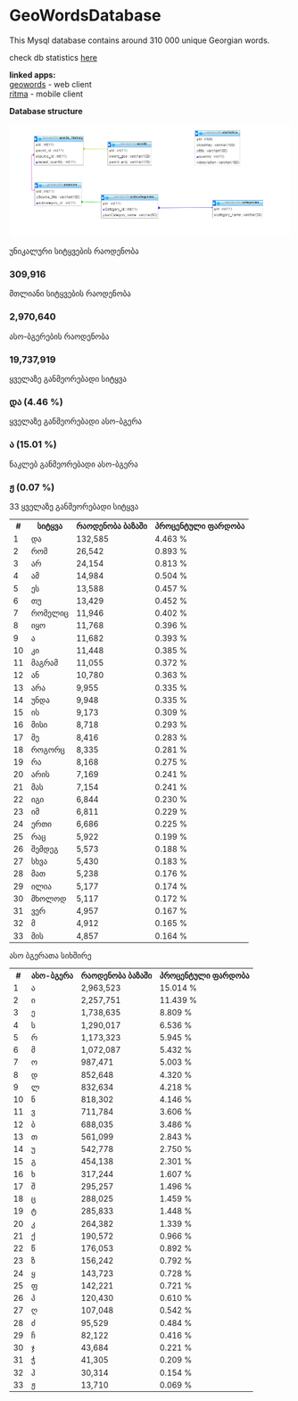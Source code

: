 # GeoWordsDatabase
This Mysql database contains around 310 000 unique Georgian words. 



 check db statistics   [here](http://bumbeishvili.github.io/GeoWordsDatabase/)
 
 **linked apps:**  
 [geowords](https://github.com/bumbeishvili/geoWords) - web client  
 [ritma](https://github.com/bumbeishvili/ionic2-apps#ritma) - mobile client
 
 
**Database structure**


![Database Relations image](assets/relations.png)

 <div class="col-sm-12 ">
        <div class="col-sm-4">
            <div class="panel panel-success">
                <div class="panel-heading ng-binding">უნიკალური სიტყვების რაოდენობა</div>
                <div class="panel-body">
                    <h3 class="text-center col-centered ng-binding" ng-bind="widgetStatistics.UniqueWordsCount|number:0">309,916</h3>
                </div>
            </div>
        </div>
        <div class="col-sm-4">
            <div class="panel panel-success">
                <div class="panel-heading ng-binding">მთლიანი სიტყვების რაოდენობა</div>
                <div class="panel-body">
                    <h3 class="text-center col-centered ng-binding" ng-bind="widgetStatistics.AllWordsCount|number:0">2,970,640</h3>
                </div>
            </div>
        </div>
        <div class="col-sm-4">
            <div class="panel panel-success">
                <div class="panel-heading ng-binding">ასო-ბგერების რაოდენობა</div>
                <div class="panel-body">
                    <h3 class="text-center col-centered ng-binding" ng-bind="widgetStatistics.AllCharCount|number:0">19,737,919</h3>
                </div>
            </div>
        </div>
        <div class="col-sm-4">
            <div class="panel panel-success">
                <div class="panel-heading ng-binding"> ყველაზე განმეორებადი სიტყვა </div>
                <div class="panel-body">
                    <h3 class="text-center col-centered">
                        <span ng-bind="commonWords[0].title" class="ng-binding">და</span>
                        (<span ng-bind="(commonWords[0].quantity/widgetStatistics.AllWordsCount*100|number:2)+' %'" class="ng-binding">4.46 %</span>)
                    </h3>
                </div>
            </div>
        </div>
        <div class="col-sm-4">
            <div class="panel panel-success">
                <div class="panel-heading ng-binding">ყველაზე განმეორებადი ასო-ბგერა</div>
                <div class="panel-body">
                    <h3 class="text-center col-centered">
                        <span ng-bind="commonChars[0].title" class="ng-binding">ა</span>
                        (<span ng-bind="(commonChars[0].quantity/widgetStatistics.AllCharCount*100|number:2)+' %'" class="ng-binding">15.01 %</span>) 
                    </h3>
                </div>
            </div>
        </div>
        <div class="col-sm-4">
            <div class="panel panel-success">
                <div class="panel-heading ng-binding"> ნაკლებ განმეორებადი ასო-ბგერა</div>
                <div class="panel-body">
                    <h3 class="text-center col-centered">
                        <span ng-bind="commonChars[32].title" class="ng-binding">ჟ</span>
						(<span ng-bind="(commonChars[32].quantity/widgetStatistics.AllCharCount*100|number:2)+' %'" class="ng-binding">0.07 %</span>) 
                    </h3>
                </div>
            </div>
        </div>
    </div>
    <div class="col-sm-12 ">
        <div class="col-sm-6 no-padding">
            <div class="panel panel-info">
                <div class="panel-heading ng-binding"> 33  ყველაზე განმეორებადი სიტყვა </div>
                <table class="table table-striped table-bordered table-hover">
                    <tbody><tr>
                        <th>#</th>
                        <th class="ng-binding">სიტყვა</th>
                        <th class="ng-binding">რაოდენობა ბაზაში</th>
                        <th class="ng-binding">პროცენტული ფარდობა</th>
                    </tr>
                    <!-- ngRepeat: item in commonWords --><tr ng-repeat="item in commonWords" class="ng-scope">
                        <td ng-bind="$index+1" class="ng-binding">1</td>
                        <td ng-bind="item.title" class="ng-binding">და</td>
                        <td ng-bind="item.quantity|number:0" class="ng-binding">132,585</td>
                        <td ng-bind="(item.quantity/widgetStatistics.AllWordsCount*100|number:3)+' %'" class="ng-binding">4.463 %</td>
                    </tr><!-- end ngRepeat: item in commonWords --><tr ng-repeat="item in commonWords" class="ng-scope">
                        <td ng-bind="$index+1" class="ng-binding">2</td>
                        <td ng-bind="item.title" class="ng-binding">რომ</td>
                        <td ng-bind="item.quantity|number:0" class="ng-binding">26,542</td>
                        <td ng-bind="(item.quantity/widgetStatistics.AllWordsCount*100|number:3)+' %'" class="ng-binding">0.893 %</td>
                    </tr><!-- end ngRepeat: item in commonWords --><tr ng-repeat="item in commonWords" class="ng-scope">
                        <td ng-bind="$index+1" class="ng-binding">3</td>
                        <td ng-bind="item.title" class="ng-binding">არ</td>
                        <td ng-bind="item.quantity|number:0" class="ng-binding">24,154</td>
                        <td ng-bind="(item.quantity/widgetStatistics.AllWordsCount*100|number:3)+' %'" class="ng-binding">0.813 %</td>
                    </tr><!-- end ngRepeat: item in commonWords --><tr ng-repeat="item in commonWords" class="ng-scope">
                        <td ng-bind="$index+1" class="ng-binding">4</td>
                        <td ng-bind="item.title" class="ng-binding">ამ</td>
                        <td ng-bind="item.quantity|number:0" class="ng-binding">14,984</td>
                        <td ng-bind="(item.quantity/widgetStatistics.AllWordsCount*100|number:3)+' %'" class="ng-binding">0.504 %</td>
                    </tr><!-- end ngRepeat: item in commonWords --><tr ng-repeat="item in commonWords" class="ng-scope">
                        <td ng-bind="$index+1" class="ng-binding">5</td>
                        <td ng-bind="item.title" class="ng-binding">ეს</td>
                        <td ng-bind="item.quantity|number:0" class="ng-binding">13,588</td>
                        <td ng-bind="(item.quantity/widgetStatistics.AllWordsCount*100|number:3)+' %'" class="ng-binding">0.457 %</td>
                    </tr><!-- end ngRepeat: item in commonWords --><tr ng-repeat="item in commonWords" class="ng-scope">
                        <td ng-bind="$index+1" class="ng-binding">6</td>
                        <td ng-bind="item.title" class="ng-binding">თუ</td>
                        <td ng-bind="item.quantity|number:0" class="ng-binding">13,429</td>
                        <td ng-bind="(item.quantity/widgetStatistics.AllWordsCount*100|number:3)+' %'" class="ng-binding">0.452 %</td>
                    </tr><!-- end ngRepeat: item in commonWords --><tr ng-repeat="item in commonWords" class="ng-scope">
                        <td ng-bind="$index+1" class="ng-binding">7</td>
                        <td ng-bind="item.title" class="ng-binding">რომელიც</td>
                        <td ng-bind="item.quantity|number:0" class="ng-binding">11,946</td>
                        <td ng-bind="(item.quantity/widgetStatistics.AllWordsCount*100|number:3)+' %'" class="ng-binding">0.402 %</td>
                    </tr><!-- end ngRepeat: item in commonWords --><tr ng-repeat="item in commonWords" class="ng-scope">
                        <td ng-bind="$index+1" class="ng-binding">8</td>
                        <td ng-bind="item.title" class="ng-binding">იყო</td>
                        <td ng-bind="item.quantity|number:0" class="ng-binding">11,768</td>
                        <td ng-bind="(item.quantity/widgetStatistics.AllWordsCount*100|number:3)+' %'" class="ng-binding">0.396 %</td>
                    </tr><!-- end ngRepeat: item in commonWords --><tr ng-repeat="item in commonWords" class="ng-scope">
                        <td ng-bind="$index+1" class="ng-binding">9</td>
                        <td ng-bind="item.title" class="ng-binding">ა</td>
                        <td ng-bind="item.quantity|number:0" class="ng-binding">11,682</td>
                        <td ng-bind="(item.quantity/widgetStatistics.AllWordsCount*100|number:3)+' %'" class="ng-binding">0.393 %</td>
                    </tr><!-- end ngRepeat: item in commonWords --><tr ng-repeat="item in commonWords" class="ng-scope">
                        <td ng-bind="$index+1" class="ng-binding">10</td>
                        <td ng-bind="item.title" class="ng-binding">კი</td>
                        <td ng-bind="item.quantity|number:0" class="ng-binding">11,448</td>
                        <td ng-bind="(item.quantity/widgetStatistics.AllWordsCount*100|number:3)+' %'" class="ng-binding">0.385 %</td>
                    </tr><!-- end ngRepeat: item in commonWords --><tr ng-repeat="item in commonWords" class="ng-scope">
                        <td ng-bind="$index+1" class="ng-binding">11</td>
                        <td ng-bind="item.title" class="ng-binding">მაგრამ</td>
                        <td ng-bind="item.quantity|number:0" class="ng-binding">11,055</td>
                        <td ng-bind="(item.quantity/widgetStatistics.AllWordsCount*100|number:3)+' %'" class="ng-binding">0.372 %</td>
                    </tr><!-- end ngRepeat: item in commonWords --><tr ng-repeat="item in commonWords" class="ng-scope">
                        <td ng-bind="$index+1" class="ng-binding">12</td>
                        <td ng-bind="item.title" class="ng-binding">ან</td>
                        <td ng-bind="item.quantity|number:0" class="ng-binding">10,780</td>
                        <td ng-bind="(item.quantity/widgetStatistics.AllWordsCount*100|number:3)+' %'" class="ng-binding">0.363 %</td>
                    </tr><!-- end ngRepeat: item in commonWords --><tr ng-repeat="item in commonWords" class="ng-scope">
                        <td ng-bind="$index+1" class="ng-binding">13</td>
                        <td ng-bind="item.title" class="ng-binding">არა</td>
                        <td ng-bind="item.quantity|number:0" class="ng-binding">9,955</td>
                        <td ng-bind="(item.quantity/widgetStatistics.AllWordsCount*100|number:3)+' %'" class="ng-binding">0.335 %</td>
                    </tr><!-- end ngRepeat: item in commonWords --><tr ng-repeat="item in commonWords" class="ng-scope">
                        <td ng-bind="$index+1" class="ng-binding">14</td>
                        <td ng-bind="item.title" class="ng-binding">უნდა</td>
                        <td ng-bind="item.quantity|number:0" class="ng-binding">9,948</td>
                        <td ng-bind="(item.quantity/widgetStatistics.AllWordsCount*100|number:3)+' %'" class="ng-binding">0.335 %</td>
                    </tr><!-- end ngRepeat: item in commonWords --><tr ng-repeat="item in commonWords" class="ng-scope">
                        <td ng-bind="$index+1" class="ng-binding">15</td>
                        <td ng-bind="item.title" class="ng-binding">ის</td>
                        <td ng-bind="item.quantity|number:0" class="ng-binding">9,173</td>
                        <td ng-bind="(item.quantity/widgetStatistics.AllWordsCount*100|number:3)+' %'" class="ng-binding">0.309 %</td>
                    </tr><!-- end ngRepeat: item in commonWords --><tr ng-repeat="item in commonWords" class="ng-scope">
                        <td ng-bind="$index+1" class="ng-binding">16</td>
                        <td ng-bind="item.title" class="ng-binding">მისი</td>
                        <td ng-bind="item.quantity|number:0" class="ng-binding">8,718</td>
                        <td ng-bind="(item.quantity/widgetStatistics.AllWordsCount*100|number:3)+' %'" class="ng-binding">0.293 %</td>
                    </tr><!-- end ngRepeat: item in commonWords --><tr ng-repeat="item in commonWords" class="ng-scope">
                        <td ng-bind="$index+1" class="ng-binding">17</td>
                        <td ng-bind="item.title" class="ng-binding">მე</td>
                        <td ng-bind="item.quantity|number:0" class="ng-binding">8,416</td>
                        <td ng-bind="(item.quantity/widgetStatistics.AllWordsCount*100|number:3)+' %'" class="ng-binding">0.283 %</td>
                    </tr><!-- end ngRepeat: item in commonWords --><tr ng-repeat="item in commonWords" class="ng-scope">
                        <td ng-bind="$index+1" class="ng-binding">18</td>
                        <td ng-bind="item.title" class="ng-binding">როგორც</td>
                        <td ng-bind="item.quantity|number:0" class="ng-binding">8,335</td>
                        <td ng-bind="(item.quantity/widgetStatistics.AllWordsCount*100|number:3)+' %'" class="ng-binding">0.281 %</td>
                    </tr><!-- end ngRepeat: item in commonWords --><tr ng-repeat="item in commonWords" class="ng-scope">
                        <td ng-bind="$index+1" class="ng-binding">19</td>
                        <td ng-bind="item.title" class="ng-binding">რა</td>
                        <td ng-bind="item.quantity|number:0" class="ng-binding">8,168</td>
                        <td ng-bind="(item.quantity/widgetStatistics.AllWordsCount*100|number:3)+' %'" class="ng-binding">0.275 %</td>
                    </tr><!-- end ngRepeat: item in commonWords --><tr ng-repeat="item in commonWords" class="ng-scope">
                        <td ng-bind="$index+1" class="ng-binding">20</td>
                        <td ng-bind="item.title" class="ng-binding">არის</td>
                        <td ng-bind="item.quantity|number:0" class="ng-binding">7,169</td>
                        <td ng-bind="(item.quantity/widgetStatistics.AllWordsCount*100|number:3)+' %'" class="ng-binding">0.241 %</td>
                    </tr><!-- end ngRepeat: item in commonWords --><tr ng-repeat="item in commonWords" class="ng-scope">
                        <td ng-bind="$index+1" class="ng-binding">21</td>
                        <td ng-bind="item.title" class="ng-binding">მას</td>
                        <td ng-bind="item.quantity|number:0" class="ng-binding">7,154</td>
                        <td ng-bind="(item.quantity/widgetStatistics.AllWordsCount*100|number:3)+' %'" class="ng-binding">0.241 %</td>
                    </tr><!-- end ngRepeat: item in commonWords --><tr ng-repeat="item in commonWords" class="ng-scope">
                        <td ng-bind="$index+1" class="ng-binding">22</td>
                        <td ng-bind="item.title" class="ng-binding">იგი</td>
                        <td ng-bind="item.quantity|number:0" class="ng-binding">6,844</td>
                        <td ng-bind="(item.quantity/widgetStatistics.AllWordsCount*100|number:3)+' %'" class="ng-binding">0.230 %</td>
                    </tr><!-- end ngRepeat: item in commonWords --><tr ng-repeat="item in commonWords" class="ng-scope">
                        <td ng-bind="$index+1" class="ng-binding">23</td>
                        <td ng-bind="item.title" class="ng-binding">იმ</td>
                        <td ng-bind="item.quantity|number:0" class="ng-binding">6,811</td>
                        <td ng-bind="(item.quantity/widgetStatistics.AllWordsCount*100|number:3)+' %'" class="ng-binding">0.229 %</td>
                    </tr><!-- end ngRepeat: item in commonWords --><tr ng-repeat="item in commonWords" class="ng-scope">
                        <td ng-bind="$index+1" class="ng-binding">24</td>
                        <td ng-bind="item.title" class="ng-binding">ერთი</td>
                        <td ng-bind="item.quantity|number:0" class="ng-binding">6,686</td>
                        <td ng-bind="(item.quantity/widgetStatistics.AllWordsCount*100|number:3)+' %'" class="ng-binding">0.225 %</td>
                    </tr><!-- end ngRepeat: item in commonWords --><tr ng-repeat="item in commonWords" class="ng-scope">
                        <td ng-bind="$index+1" class="ng-binding">25</td>
                        <td ng-bind="item.title" class="ng-binding">რაც</td>
                        <td ng-bind="item.quantity|number:0" class="ng-binding">5,922</td>
                        <td ng-bind="(item.quantity/widgetStatistics.AllWordsCount*100|number:3)+' %'" class="ng-binding">0.199 %</td>
                    </tr><!-- end ngRepeat: item in commonWords --><tr ng-repeat="item in commonWords" class="ng-scope">
                        <td ng-bind="$index+1" class="ng-binding">26</td>
                        <td ng-bind="item.title" class="ng-binding">შემდეგ</td>
                        <td ng-bind="item.quantity|number:0" class="ng-binding">5,573</td>
                        <td ng-bind="(item.quantity/widgetStatistics.AllWordsCount*100|number:3)+' %'" class="ng-binding">0.188 %</td>
                    </tr><!-- end ngRepeat: item in commonWords --><tr ng-repeat="item in commonWords" class="ng-scope">
                        <td ng-bind="$index+1" class="ng-binding">27</td>
                        <td ng-bind="item.title" class="ng-binding">სხვა</td>
                        <td ng-bind="item.quantity|number:0" class="ng-binding">5,430</td>
                        <td ng-bind="(item.quantity/widgetStatistics.AllWordsCount*100|number:3)+' %'" class="ng-binding">0.183 %</td>
                    </tr><!-- end ngRepeat: item in commonWords --><tr ng-repeat="item in commonWords" class="ng-scope">
                        <td ng-bind="$index+1" class="ng-binding">28</td>
                        <td ng-bind="item.title" class="ng-binding">მათ</td>
                        <td ng-bind="item.quantity|number:0" class="ng-binding">5,238</td>
                        <td ng-bind="(item.quantity/widgetStatistics.AllWordsCount*100|number:3)+' %'" class="ng-binding">0.176 %</td>
                    </tr><!-- end ngRepeat: item in commonWords --><tr ng-repeat="item in commonWords" class="ng-scope">
                        <td ng-bind="$index+1" class="ng-binding">29</td>
                        <td ng-bind="item.title" class="ng-binding">ილია</td>
                        <td ng-bind="item.quantity|number:0" class="ng-binding">5,177</td>
                        <td ng-bind="(item.quantity/widgetStatistics.AllWordsCount*100|number:3)+' %'" class="ng-binding">0.174 %</td>
                    </tr><!-- end ngRepeat: item in commonWords --><tr ng-repeat="item in commonWords" class="ng-scope">
                        <td ng-bind="$index+1" class="ng-binding">30</td>
                        <td ng-bind="item.title" class="ng-binding">მხოლოდ</td>
                        <td ng-bind="item.quantity|number:0" class="ng-binding">5,117</td>
                        <td ng-bind="(item.quantity/widgetStatistics.AllWordsCount*100|number:3)+' %'" class="ng-binding">0.172 %</td>
                    </tr><!-- end ngRepeat: item in commonWords --><tr ng-repeat="item in commonWords" class="ng-scope">
                        <td ng-bind="$index+1" class="ng-binding">31</td>
                        <td ng-bind="item.title" class="ng-binding">ვერ</td>
                        <td ng-bind="item.quantity|number:0" class="ng-binding">4,957</td>
                        <td ng-bind="(item.quantity/widgetStatistics.AllWordsCount*100|number:3)+' %'" class="ng-binding">0.167 %</td>
                    </tr><!-- end ngRepeat: item in commonWords --><tr ng-repeat="item in commonWords" class="ng-scope">
                        <td ng-bind="$index+1" class="ng-binding">32</td>
                        <td ng-bind="item.title" class="ng-binding">მ</td>
                        <td ng-bind="item.quantity|number:0" class="ng-binding">4,912</td>
                        <td ng-bind="(item.quantity/widgetStatistics.AllWordsCount*100|number:3)+' %'" class="ng-binding">0.165 %</td>
                    </tr><!-- end ngRepeat: item in commonWords --><tr ng-repeat="item in commonWords" class="ng-scope">
                        <td ng-bind="$index+1" class="ng-binding">33</td>
                        <td ng-bind="item.title" class="ng-binding">მის</td>
                        <td ng-bind="item.quantity|number:0" class="ng-binding">4,857</td>
                        <td ng-bind="(item.quantity/widgetStatistics.AllWordsCount*100|number:3)+' %'" class="ng-binding">0.164 %</td>
                    </tr><!-- end ngRepeat: item in commonWords -->
                </tbody></table>
            </div>
        </div>
        <div class="col-sm-6 no-padding">
            <div class="panel panel-info">
                <div class="panel-heading ng-binding">ასო ბგერათა სიხშირე  </div>
                <table class="table table-striped table-bordered table-hover">
                    <tbody><tr>
                        <th>#</th>
                        <th class="ng-binding">ასო-ბგერა</th>
                         <th class="ng-binding">რაოდენობა ბაზაში</th>
                        <th class="ng-binding">პროცენტული ფარდობა</th>
                    </tr>
                    <!-- ngRepeat: item in commonChars --><tr ng-repeat="item in commonChars" class="ng-scope">
                        <td ng-bind="$index+1" class="ng-binding">1</td>
                        <td ng-bind="item.title" class="ng-binding">ა</td>
                        <td ng-bind="item.quantity|number:0" class="ng-binding">2,963,523</td>
                        <td ng-bind="(item.quantity/widgetStatistics.AllCharCount*100|number:3)+' %'" class="ng-binding">15.014 %</td>
                    </tr><!-- end ngRepeat: item in commonChars --><tr ng-repeat="item in commonChars" class="ng-scope">
                        <td ng-bind="$index+1" class="ng-binding">2</td>
                        <td ng-bind="item.title" class="ng-binding">ი</td>
                        <td ng-bind="item.quantity|number:0" class="ng-binding">2,257,751</td>
                        <td ng-bind="(item.quantity/widgetStatistics.AllCharCount*100|number:3)+' %'" class="ng-binding">11.439 %</td>
                    </tr><!-- end ngRepeat: item in commonChars --><tr ng-repeat="item in commonChars" class="ng-scope">
                        <td ng-bind="$index+1" class="ng-binding">3</td>
                        <td ng-bind="item.title" class="ng-binding">ე</td>
                        <td ng-bind="item.quantity|number:0" class="ng-binding">1,738,635</td>
                        <td ng-bind="(item.quantity/widgetStatistics.AllCharCount*100|number:3)+' %'" class="ng-binding">8.809 %</td>
                    </tr><!-- end ngRepeat: item in commonChars --><tr ng-repeat="item in commonChars" class="ng-scope">
                        <td ng-bind="$index+1" class="ng-binding">4</td>
                        <td ng-bind="item.title" class="ng-binding">ს</td>
                        <td ng-bind="item.quantity|number:0" class="ng-binding">1,290,017</td>
                        <td ng-bind="(item.quantity/widgetStatistics.AllCharCount*100|number:3)+' %'" class="ng-binding">6.536 %</td>
                    </tr><!-- end ngRepeat: item in commonChars --><tr ng-repeat="item in commonChars" class="ng-scope">
                        <td ng-bind="$index+1" class="ng-binding">5</td>
                        <td ng-bind="item.title" class="ng-binding">რ</td>
                        <td ng-bind="item.quantity|number:0" class="ng-binding">1,173,323</td>
                        <td ng-bind="(item.quantity/widgetStatistics.AllCharCount*100|number:3)+' %'" class="ng-binding">5.945 %</td>
                    </tr><!-- end ngRepeat: item in commonChars --><tr ng-repeat="item in commonChars" class="ng-scope">
                        <td ng-bind="$index+1" class="ng-binding">6</td>
                        <td ng-bind="item.title" class="ng-binding">მ</td>
                        <td ng-bind="item.quantity|number:0" class="ng-binding">1,072,087</td>
                        <td ng-bind="(item.quantity/widgetStatistics.AllCharCount*100|number:3)+' %'" class="ng-binding">5.432 %</td>
                    </tr><!-- end ngRepeat: item in commonChars --><tr ng-repeat="item in commonChars" class="ng-scope">
                        <td ng-bind="$index+1" class="ng-binding">7</td>
                        <td ng-bind="item.title" class="ng-binding">ო</td>
                        <td ng-bind="item.quantity|number:0" class="ng-binding">987,471</td>
                        <td ng-bind="(item.quantity/widgetStatistics.AllCharCount*100|number:3)+' %'" class="ng-binding">5.003 %</td>
                    </tr><!-- end ngRepeat: item in commonChars --><tr ng-repeat="item in commonChars" class="ng-scope">
                        <td ng-bind="$index+1" class="ng-binding">8</td>
                        <td ng-bind="item.title" class="ng-binding">დ</td>
                        <td ng-bind="item.quantity|number:0" class="ng-binding">852,648</td>
                        <td ng-bind="(item.quantity/widgetStatistics.AllCharCount*100|number:3)+' %'" class="ng-binding">4.320 %</td>
                    </tr><!-- end ngRepeat: item in commonChars --><tr ng-repeat="item in commonChars" class="ng-scope">
                        <td ng-bind="$index+1" class="ng-binding">9</td>
                        <td ng-bind="item.title" class="ng-binding">ლ</td>
                        <td ng-bind="item.quantity|number:0" class="ng-binding">832,634</td>
                        <td ng-bind="(item.quantity/widgetStatistics.AllCharCount*100|number:3)+' %'" class="ng-binding">4.218 %</td>
                    </tr><!-- end ngRepeat: item in commonChars --><tr ng-repeat="item in commonChars" class="ng-scope">
                        <td ng-bind="$index+1" class="ng-binding">10</td>
                        <td ng-bind="item.title" class="ng-binding">ნ</td>
                        <td ng-bind="item.quantity|number:0" class="ng-binding">818,302</td>
                        <td ng-bind="(item.quantity/widgetStatistics.AllCharCount*100|number:3)+' %'" class="ng-binding">4.146 %</td>
                    </tr><!-- end ngRepeat: item in commonChars --><tr ng-repeat="item in commonChars" class="ng-scope">
                        <td ng-bind="$index+1" class="ng-binding">11</td>
                        <td ng-bind="item.title" class="ng-binding">ვ</td>
                        <td ng-bind="item.quantity|number:0" class="ng-binding">711,784</td>
                        <td ng-bind="(item.quantity/widgetStatistics.AllCharCount*100|number:3)+' %'" class="ng-binding">3.606 %</td>
                    </tr><!-- end ngRepeat: item in commonChars --><tr ng-repeat="item in commonChars" class="ng-scope">
                        <td ng-bind="$index+1" class="ng-binding">12</td>
                        <td ng-bind="item.title" class="ng-binding">ბ</td>
                        <td ng-bind="item.quantity|number:0" class="ng-binding">688,035</td>
                        <td ng-bind="(item.quantity/widgetStatistics.AllCharCount*100|number:3)+' %'" class="ng-binding">3.486 %</td>
                    </tr><!-- end ngRepeat: item in commonChars --><tr ng-repeat="item in commonChars" class="ng-scope">
                        <td ng-bind="$index+1" class="ng-binding">13</td>
                        <td ng-bind="item.title" class="ng-binding">თ</td>
                        <td ng-bind="item.quantity|number:0" class="ng-binding">561,099</td>
                        <td ng-bind="(item.quantity/widgetStatistics.AllCharCount*100|number:3)+' %'" class="ng-binding">2.843 %</td>
                    </tr><!-- end ngRepeat: item in commonChars --><tr ng-repeat="item in commonChars" class="ng-scope">
                        <td ng-bind="$index+1" class="ng-binding">14</td>
                        <td ng-bind="item.title" class="ng-binding">უ</td>
                        <td ng-bind="item.quantity|number:0" class="ng-binding">542,778</td>
                        <td ng-bind="(item.quantity/widgetStatistics.AllCharCount*100|number:3)+' %'" class="ng-binding">2.750 %</td>
                    </tr><!-- end ngRepeat: item in commonChars --><tr ng-repeat="item in commonChars" class="ng-scope">
                        <td ng-bind="$index+1" class="ng-binding">15</td>
                        <td ng-bind="item.title" class="ng-binding">გ</td>
                        <td ng-bind="item.quantity|number:0" class="ng-binding">454,138</td>
                        <td ng-bind="(item.quantity/widgetStatistics.AllCharCount*100|number:3)+' %'" class="ng-binding">2.301 %</td>
                    </tr><!-- end ngRepeat: item in commonChars --><tr ng-repeat="item in commonChars" class="ng-scope">
                        <td ng-bind="$index+1" class="ng-binding">16</td>
                        <td ng-bind="item.title" class="ng-binding">ხ</td>
                        <td ng-bind="item.quantity|number:0" class="ng-binding">317,244</td>
                        <td ng-bind="(item.quantity/widgetStatistics.AllCharCount*100|number:3)+' %'" class="ng-binding">1.607 %</td>
                    </tr><!-- end ngRepeat: item in commonChars --><tr ng-repeat="item in commonChars" class="ng-scope">
                        <td ng-bind="$index+1" class="ng-binding">17</td>
                        <td ng-bind="item.title" class="ng-binding">შ</td>
                        <td ng-bind="item.quantity|number:0" class="ng-binding">295,257</td>
                        <td ng-bind="(item.quantity/widgetStatistics.AllCharCount*100|number:3)+' %'" class="ng-binding">1.496 %</td>
                    </tr><!-- end ngRepeat: item in commonChars --><tr ng-repeat="item in commonChars" class="ng-scope">
                        <td ng-bind="$index+1" class="ng-binding">18</td>
                        <td ng-bind="item.title" class="ng-binding">ც</td>
                        <td ng-bind="item.quantity|number:0" class="ng-binding">288,025</td>
                        <td ng-bind="(item.quantity/widgetStatistics.AllCharCount*100|number:3)+' %'" class="ng-binding">1.459 %</td>
                    </tr><!-- end ngRepeat: item in commonChars --><tr ng-repeat="item in commonChars" class="ng-scope">
                        <td ng-bind="$index+1" class="ng-binding">19</td>
                        <td ng-bind="item.title" class="ng-binding">ტ</td>
                        <td ng-bind="item.quantity|number:0" class="ng-binding">285,833</td>
                        <td ng-bind="(item.quantity/widgetStatistics.AllCharCount*100|number:3)+' %'" class="ng-binding">1.448 %</td>
                    </tr><!-- end ngRepeat: item in commonChars --><tr ng-repeat="item in commonChars" class="ng-scope">
                        <td ng-bind="$index+1" class="ng-binding">20</td>
                        <td ng-bind="item.title" class="ng-binding">კ</td>
                        <td ng-bind="item.quantity|number:0" class="ng-binding">264,382</td>
                        <td ng-bind="(item.quantity/widgetStatistics.AllCharCount*100|number:3)+' %'" class="ng-binding">1.339 %</td>
                    </tr><!-- end ngRepeat: item in commonChars --><tr ng-repeat="item in commonChars" class="ng-scope">
                        <td ng-bind="$index+1" class="ng-binding">21</td>
                        <td ng-bind="item.title" class="ng-binding">ქ</td>
                        <td ng-bind="item.quantity|number:0" class="ng-binding">190,572</td>
                        <td ng-bind="(item.quantity/widgetStatistics.AllCharCount*100|number:3)+' %'" class="ng-binding">0.966 %</td>
                    </tr><!-- end ngRepeat: item in commonChars --><tr ng-repeat="item in commonChars" class="ng-scope">
                        <td ng-bind="$index+1" class="ng-binding">22</td>
                        <td ng-bind="item.title" class="ng-binding">წ</td>
                        <td ng-bind="item.quantity|number:0" class="ng-binding">176,053</td>
                        <td ng-bind="(item.quantity/widgetStatistics.AllCharCount*100|number:3)+' %'" class="ng-binding">0.892 %</td>
                    </tr><!-- end ngRepeat: item in commonChars --><tr ng-repeat="item in commonChars" class="ng-scope">
                        <td ng-bind="$index+1" class="ng-binding">23</td>
                        <td ng-bind="item.title" class="ng-binding">ზ</td>
                        <td ng-bind="item.quantity|number:0" class="ng-binding">156,242</td>
                        <td ng-bind="(item.quantity/widgetStatistics.AllCharCount*100|number:3)+' %'" class="ng-binding">0.792 %</td>
                    </tr><!-- end ngRepeat: item in commonChars --><tr ng-repeat="item in commonChars" class="ng-scope">
                        <td ng-bind="$index+1" class="ng-binding">24</td>
                        <td ng-bind="item.title" class="ng-binding">ყ</td>
                        <td ng-bind="item.quantity|number:0" class="ng-binding">143,723</td>
                        <td ng-bind="(item.quantity/widgetStatistics.AllCharCount*100|number:3)+' %'" class="ng-binding">0.728 %</td>
                    </tr><!-- end ngRepeat: item in commonChars --><tr ng-repeat="item in commonChars" class="ng-scope">
                        <td ng-bind="$index+1" class="ng-binding">25</td>
                        <td ng-bind="item.title" class="ng-binding">ფ</td>
                        <td ng-bind="item.quantity|number:0" class="ng-binding">142,221</td>
                        <td ng-bind="(item.quantity/widgetStatistics.AllCharCount*100|number:3)+' %'" class="ng-binding">0.721 %</td>
                    </tr><!-- end ngRepeat: item in commonChars --><tr ng-repeat="item in commonChars" class="ng-scope">
                        <td ng-bind="$index+1" class="ng-binding">26</td>
                        <td ng-bind="item.title" class="ng-binding">პ</td>
                        <td ng-bind="item.quantity|number:0" class="ng-binding">120,430</td>
                        <td ng-bind="(item.quantity/widgetStatistics.AllCharCount*100|number:3)+' %'" class="ng-binding">0.610 %</td>
                    </tr><!-- end ngRepeat: item in commonChars --><tr ng-repeat="item in commonChars" class="ng-scope">
                        <td ng-bind="$index+1" class="ng-binding">27</td>
                        <td ng-bind="item.title" class="ng-binding">ღ</td>
                        <td ng-bind="item.quantity|number:0" class="ng-binding">107,048</td>
                        <td ng-bind="(item.quantity/widgetStatistics.AllCharCount*100|number:3)+' %'" class="ng-binding">0.542 %</td>
                    </tr><!-- end ngRepeat: item in commonChars --><tr ng-repeat="item in commonChars" class="ng-scope">
                        <td ng-bind="$index+1" class="ng-binding">28</td>
                        <td ng-bind="item.title" class="ng-binding">ძ</td>
                        <td ng-bind="item.quantity|number:0" class="ng-binding">95,529</td>
                        <td ng-bind="(item.quantity/widgetStatistics.AllCharCount*100|number:3)+' %'" class="ng-binding">0.484 %</td>
                    </tr><!-- end ngRepeat: item in commonChars --><tr ng-repeat="item in commonChars" class="ng-scope">
                        <td ng-bind="$index+1" class="ng-binding">29</td>
                        <td ng-bind="item.title" class="ng-binding">ჩ</td>
                        <td ng-bind="item.quantity|number:0" class="ng-binding">82,122</td>
                        <td ng-bind="(item.quantity/widgetStatistics.AllCharCount*100|number:3)+' %'" class="ng-binding">0.416 %</td>
                    </tr><!-- end ngRepeat: item in commonChars --><tr ng-repeat="item in commonChars" class="ng-scope">
                        <td ng-bind="$index+1" class="ng-binding">30</td>
                        <td ng-bind="item.title" class="ng-binding">ჯ</td>
                        <td ng-bind="item.quantity|number:0" class="ng-binding">43,684</td>
                        <td ng-bind="(item.quantity/widgetStatistics.AllCharCount*100|number:3)+' %'" class="ng-binding">0.221 %</td>
                    </tr><!-- end ngRepeat: item in commonChars --><tr ng-repeat="item in commonChars" class="ng-scope">
                        <td ng-bind="$index+1" class="ng-binding">31</td>
                        <td ng-bind="item.title" class="ng-binding">ჭ</td>
                        <td ng-bind="item.quantity|number:0" class="ng-binding">41,305</td>
                        <td ng-bind="(item.quantity/widgetStatistics.AllCharCount*100|number:3)+' %'" class="ng-binding">0.209 %</td>
                    </tr><!-- end ngRepeat: item in commonChars --><tr ng-repeat="item in commonChars" class="ng-scope">
                        <td ng-bind="$index+1" class="ng-binding">32</td>
                        <td ng-bind="item.title" class="ng-binding">ჰ</td>
                        <td ng-bind="item.quantity|number:0" class="ng-binding">30,314</td>
                        <td ng-bind="(item.quantity/widgetStatistics.AllCharCount*100|number:3)+' %'" class="ng-binding">0.154 %</td>
                    </tr><!-- end ngRepeat: item in commonChars --><tr ng-repeat="item in commonChars" class="ng-scope">
                        <td ng-bind="$index+1" class="ng-binding">33</td>
                        <td ng-bind="item.title" class="ng-binding">ჟ</td>
                        <td ng-bind="item.quantity|number:0" class="ng-binding">13,710</td>
                        <td ng-bind="(item.quantity/widgetStatistics.AllCharCount*100|number:3)+' %'" class="ng-binding">0.069 %</td>
                    </tr><!-- end ngRepeat: item in commonChars -->
                </tbody></table>
            </div>
        </div>
    </div>
